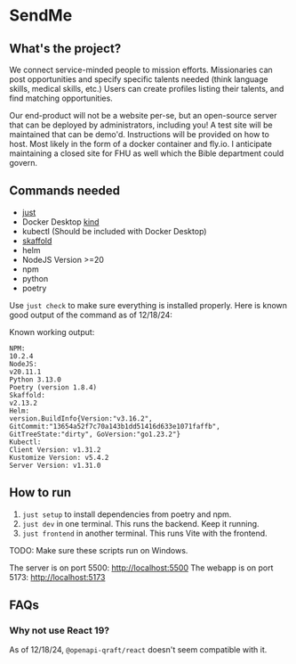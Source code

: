 # SendMe

## What's the project?

We connect service-minded people to mission efforts. Missionaries can post opportunities
and specify specific talents needed (think language skills, medical skills, etc.)
Users can create profiles listing their talents, and find matching opportunities.

Our end-product will not be a website per-se, but an open-source server that can be deployed
by administrators, including you! A test site will be maintained that can be demo'd. Instructions
will be provided on how to host. Most likely in the form of a docker container and fly.io. I
anticipate maintaining a closed site for FHU as well which the Bible department could govern.

## Commands needed
- [just](https://github.com/casey/just)
- Docker Desktop [kind](https://kind.sigs.k8s.io/)
- kubectl (Should be included with Docker Desktop)
- [skaffold](https://skaffold.dev/)
- helm
- NodeJS Version >=20
- npm
- python
- poetry

Use `just check` to make sure everything is installed properly. Here is known good output of the command as of 12/18/24:

Known working output:
```
NPM:
10.2.4
NodeJS:
v20.11.1
Python 3.13.0
Poetry (version 1.8.4)
Skaffold:
v2.13.2
Helm:
version.BuildInfo{Version:"v3.16.2", GitCommit:"13654a52f7c70a143b1dd51416d633e1071faffb", GitTreeState:"dirty", GoVersion:"go1.23.2"}
Kubectl:
Client Version: v1.31.2
Kustomize Version: v5.4.2
Server Version: v1.31.0
```

## How to run

1. `just setup` to install dependencies from poetry and npm.
2. `just dev` in one terminal. This runs the backend. Keep it running.
3. `just frontend` in another terminal. This runs Vite with the frontend.

TODO: Make sure these scripts run on Windows.

The server is on port 5500: [http://localhost:5500](http://localhost:5500)
The webapp is on port 5173: [http://localhost:5173](http://localhost:5173)

## FAQs

### Why not use React 19?

As of 12/18/24, `@openapi-qraft/react` doesn't seem compatible with it.
